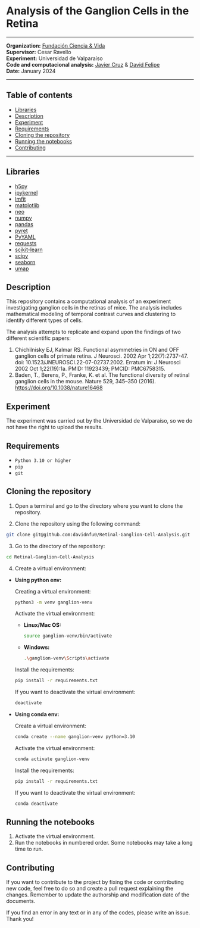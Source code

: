 # Analysis of the Ganglion Cells in the Retina

---

**Organization:** [Fundación Ciencia & Vida](https://cienciavida.org/)  
**Supervisor:** Cesar Ravello  
**Experiment:** Universidad de Valparaíso  
**Code and computacional analysis:** [Javier Cruz](https://github.com/sisyphvs) & [David Felipe](https://github.com/davidnfu0)  
**Date:** January 2024  

___
## Table of contents
- [Libraries](#libraries)
- [Description](#description)
- [Experiment](#experiment)
- [Requirements](#requirements)
- [Cloning the repository](#cloning-the-repository)
- [Running the notebooks](#running-the-notebooks)
- [Contributing](#contributing)
___

## Libraries
- [h5py](https://www.h5py.org/)
- [ipykernel](https://ipykernel.readthedocs.io/en/stable/)
- [lmfit](https://lmfit.github.io/lmfit-py/)
- [matplotlib](https://matplotlib.org/)
- [neo](https://neo.readthedocs.io/en/latest/)
- [numpy](https://numpy.org/)
- [pandas](https://pandas.pydata.org/)
- [pyret](https://pyret.readthedocs.io/en/master/index.html)
- [PyYAML](https://pyyaml.org/)
- [requests](https://pypi.org/project/requests/)
- [scikit-learn](https://scikit-learn.org/stable/)
- [scipy](https://www.scipy.org/)
- [seaborn](https://seaborn.pydata.org/)
- [umap](https://umap-learn.readthedocs.io/en/latest/)


## Description

This repository contains a computational analysis of an experiment investigating ganglion cells in the retinas of mice. The analysis includes mathematical modeling of temporal contrast curves and clustering to identify different types of cells. 

The analysis attempts to replicate and expand upon the findings of two different scientific papers:
 
1. Chichilnisky EJ, Kalmar RS. Functional asymmetries in ON and OFF ganglion cells of primate retina. J Neurosci. 2002 Apr 1;22(7):2737-47. doi: 10.1523/JNEUROSCI.22-07-02737.2002. Erratum in: J Neurosci 2002 Oct 1;22(19):1a. PMID: 11923439; PMCID: PMC6758315.
2. Baden, T., Berens, P., Franke, K. et al. The functional diversity of retinal ganglion cells in the mouse. Nature 529, 345–350 (2016). https://doi.org/10.1038/nature16468

## Experiment

The experiment was carried out by the Universidad de Valparaíso, so we do not have the right to upload the results.

## Requirements

- `Python 3.10 or higher`
- `pip`
- `git`

## Cloning the repository

1. Open a terminal and go to the directory where you want to clone the repository. 

2. Clone the repository using the following command:
```bash
git clone git@github.com:davidnfu0/Retinal-Ganglion-Cell-Analysis.git
```

3. Go to the directory of the repository:
```bash
cd Retinal-Ganglion-Cell-Analysis
```

4. Create a virtual environment:
- **Using python env:**

    Creating a virtual environment:

    ```bash
    python3 -m venv ganglion-venv
    ```
    Activate the virtual environment:

    - **Linux/Mac OS:**

        ```bash
        source ganglion-venv/bin/activate
        ```
    - **Windows:**

        ```bash
        .\ganglion-venv\Scripts\activate
        ```
    Install the requirements:

    ```bash
    pip install -r requirements.txt
    ```
    If you want to deactivate the virtual environment:

    ```bash
    deactivate
    ```
- **Using conda env:**

    Create a virtual environment:

    ```bash
    conda create --name ganglion-venv python=3.10
    ```
    Activate the virtual environment:

    ```bash
    conda activate ganglion-venv
    ```
    Install the requirements:

    ```bash
    pip install -r requirements.txt
    ```
    If you want to deactivate the virtual environment:

    ```bash
    conda deactivate
    ```

## Running the notebooks

1. Activate the virtual environment.
2. Run the notebooks in numbered order.
Some notebooks may take a long time to run.

## Contributing

If you want to contribute to the project by fixing the code or contributing new code, feel free to do so and create a pull request explaining the changes. Remember to update the authorship and modification date of the documents.

If you find an error in any text or in any of the codes, please write an issue. Thank you!
